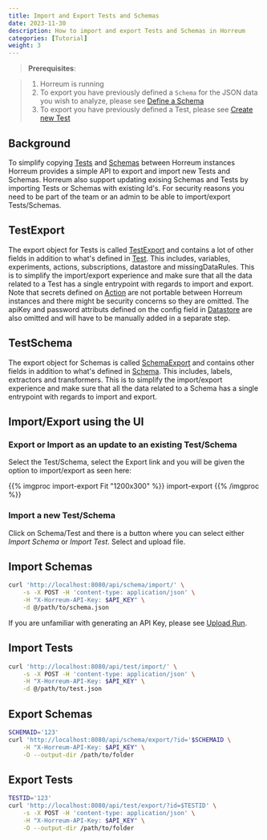 ```yaml
---
title: Import and Export Tests and Schemas
date: 2023-11-30
description: How to import and export Tests and Schemas in Horreum
categories: [Tutorial]
weight: 3
---
```


> **Prerequisites**:

> 1. Horreum is running
> 2. To export you have previously defined a `Schema` for the JSON data you wish to analyze, please see [Define a Schema](/docs/tasks/define-schema-and-views/)
> 3. To export you have previously defined a Test, please see [Create new Test](/docs/tasks/create-new-test/)

## Background

To simplify copying [Tests](https://horreum.hyperfoil.io/docs/concepts/core-concepts/#test) and [Schemas](https://horreum.hyperfoil.io/docs/concepts/core-concepts/#schema) between Horreum instances Horreum provides a simple API to export and import new Tests and Schemas. Horreum also support updating exising Schemas and Tests by importing Tests or Schemas with existing Id's.
For security reasons you need to be part of the team or an admin to be able to import/export Tests/Schemas.

## TestExport

The export object for Tests is called [TestExport](https://horreum.hyperfoil.io/openapi/#tag/Test/operation/importTest) and contains a lot of other fields in addition to what's defined in [Test](https://horreum.hyperfoil.io/docs/concepts/core-concepts/#test). This includes, variables, experiments, actions, subscriptions, datastore and missingDataRules. This is to simplify the import/export experience and make sure that all the data related to a Test has a single entrypoint with regards to import and export. Note that secrets defined on [Action](https://horreum.hyperfoil.io/docs/tasks/configure-actions/) are not portable between Horreum instances and there might be security concerns so they are omitted. The apiKey and password attributs defined on the config field in [Datastore](https://horreum.hyperfoil.io/docs/integrations/) are also omitted and will have to be manually added in a separate step.

## TestSchema

The export object for Schemas is called [SchemaExport](https://horreum.hyperfoil.io/openapi/#tag/Schema/operation/importSchema) and contains other fields in addition to what's defined in [Schema](https://horreum.hyperfoil.io/docs/concepts/core-concepts/#schema). This includes, labels, extractors and transformers. This is to simplify the import/export experience and make sure that all the data related to a Schema has a single entrypoint with regards to import and export.

## Import/Export using the UI

### Export or Import as an update to an existing Test/Schema

Select the Test/Schema, select the Export link and you will be given the option to import/export as seen here:

{{% imgproc import-export Fit "1200x300" %}}
import-export
{{% /imgproc %}}

### Import a new Test/Schema

Click on Schema/Test and there is a button where you can select either _Import Schema_ or _Import Test_. Select and upload file.

## Import Schemas

```bash
curl 'http://localhost:8080/api/schema/import/' \
    -s -X POST -H 'content-type: application/json' \
    -H "X-Horreum-API-Key: $API_KEY" \
    -d @/path/to/schema.json
```

If you are unfamiliar with generating an API Key, please see [Upload Run](/docs/tasks/api-keys/).

## Import Tests

```bash
curl 'http://localhost:8080/api/test/import/' \
    -s -X POST -H 'content-type: application/json' \
    -H "X-Horreum-API-Key: $API_KEY" \
    -d @/path/to/test.json
```

## Export Schemas

```bash
SCHEMAID='123'
curl 'http://localhost:8080/api/schema/export/?id='$SCHEMAID \
    -H "X-Horreum-API-Key: $API_KEY" \
    -O --output-dir /path/to/folder
```

## Export Tests

```bash
TESTID='123'
curl 'http://localhost:8080/api/test/export/?id=$TESTID' \
    -s -X POST -H 'content-type: application/json' \
    -H "X-Horreum-API-Key: $API_KEY" \
    -O --output-dir /path/to/folder
```
